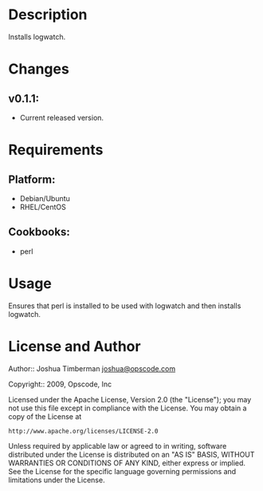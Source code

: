 Description
===========

Installs logwatch.

Changes
=======

## v0.1.1:

* Current released version.

Requirements
============

## Platform:

* Debian/Ubuntu
* RHEL/CentOS

## Cookbooks:

* perl

Usage
=====

Ensures that perl is installed to be used with logwatch and then
installs logwatch.

License and Author
==================

Author:: Joshua Timberman <joshua@opscode.com>

Copyright:: 2009, Opscode, Inc

Licensed under the Apache License, Version 2.0 (the "License");
you may not use this file except in compliance with the License.
You may obtain a copy of the License at

    http://www.apache.org/licenses/LICENSE-2.0

Unless required by applicable law or agreed to in writing, software
distributed under the License is distributed on an "AS IS" BASIS,
WITHOUT WARRANTIES OR CONDITIONS OF ANY KIND, either express or implied.
See the License for the specific language governing permissions and
limitations under the License.

